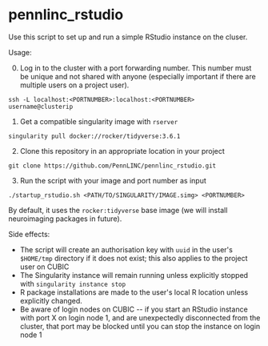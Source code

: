 # pennlinc_rstudio

Use this script to set up and run a simple RStudio instance on the cluser. 

Usage:

0. Log in to the cluster with a port forwarding number. This number must be unique and not shared with anyone (especially important if there are multiple users on a project user).

```shell
ssh -L localhost:<PORTNUMBER>:localhost:<PORTNUMBER> username@clusterip
```

1. Get a compatible singularity image with `rserver`

```shell
singularity pull docker://rocker/tidyverse:3.6.1
```

2. Clone this repository in an appropriate location in your project

```shell
git clone https://github.com/PennLINC/pennlinc_rstudio.git
```

3. Run the script with your image and port number as input

```shell
./startup_rstudio.sh <PATH/TO/SINGULARITY/IMAGE.simg> <PORTNUMBER> 
```

By default, it uses the `rocker:tidyverse` base image (we will install neuroimaging packages in future).

Side effects:

- The script will create an authorisation key with `uuid` in the user's `$HOME/tmp` directory if it does not exist; this also applies to the project user on CUBIC
- The Singularity instance will remain running unless explicitly stopped with `singularity instance stop`
- R package installations are made to the user's local R location unless explicitly changed.
- Be aware of login nodes on CUBIC -- if you start an RStudio instance with port X on login node 1, and are unexpectedly disconnected from the cluster, that port may be blocked until you can stop the instance on login node 1
